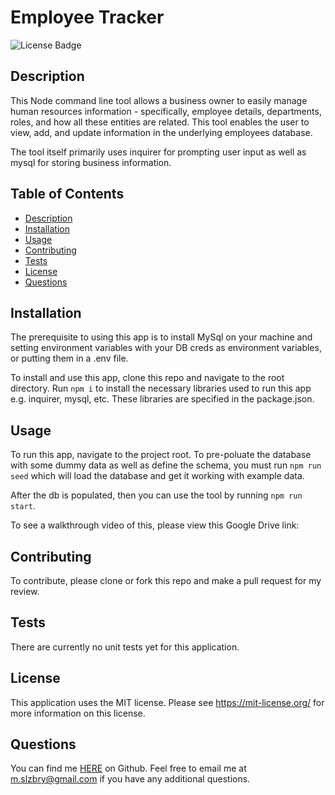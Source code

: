 # Employee Tracker

![License Badge](https://shields.io/badge/license-MIT-green)

## Description

This Node command line tool allows a business owner to easily manage human resources information - specifically, employee details, departments, roles, and how all these entities are related. This tool enables the user to view, add, and update information in the underlying employees database.

The tool itself primarily uses inquirer for prompting user input as well as mysql for storing business information.

## Table of Contents

- [Description](#description)
- [Installation](#installation)
- [Usage](#usage)
- [Contributing](#contributing)
- [Tests](#tests)
- [License](#license)
- [Questions](#questions)

## Installation

The prerequisite to using this app is to install MySql on your machine and setting environment variables with your DB creds as environment variables, or putting them in a .env file.

To install and use this app, clone this repo and navigate to the root directory. Run `npm i` to install the necessary libraries used to run this app e.g. inquirer, mysql, etc. These libraries are specified in the package.json.

## Usage

To run this app, navigate to the project root. To pre-poluate the database with some dummy data as well as define the schema, you must run `npm run seed` which will load the database and get it working with example data.

After the db is populated, then you can use the tool by running `npm run start`.

To see a walkthrough video of this, please view this Google Drive link:

## Contributing

To contribute, please clone or fork this repo and make a pull request for my review.

## Tests

There are currently no unit tests yet for this application.

## License

This application uses the MIT license. Please see
https://mit-license.org/ for more information on this license.

## Questions

You can find me [HERE](https://github.com/mslzbry) on Github.
Feel free to email me at m.slzbry@gmail.com if you have any additional questions.
